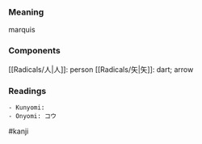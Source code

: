 ### Meaning

marquis

### Components

[[Radicals/人|人]]: person [[Radicals/矢|矢]]: dart; arrow

### Readings

```
- Kunyomi: 
- Onyomi: コウ
```

#kanji